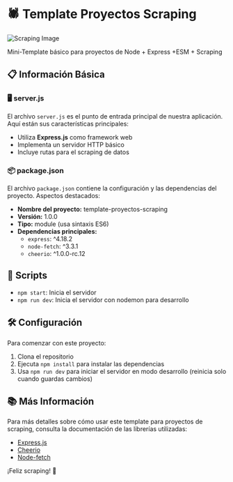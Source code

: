 # 🕷️ Template Proyectos Scraping

![Scraping Image](https://raw.githubusercontent.com/mariusandra/images/master/web-scraping-example.png)

Mini-Template básico para proyectos de Node + Express +ESM + Scraping

## 📋 Información Básica

### 🖥️ server.js

El archivo `server.js` es el punto de entrada principal de nuestra aplicación. Aquí están sus características principales:

- Utiliza **Express.js** como framework web
- Implementa un servidor HTTP básico
- Incluye rutas para el scraping de datos

### 📦 package.json

El archivo `package.json` contiene la configuración y las dependencias del proyecto. Aspectos destacados:

- **Nombre del proyecto:** template-proyectos-scraping
- **Versión:** 1.0.0
- **Tipo:** module (usa sintaxis ES6)
- **Dependencias principales:**
  - `express`: ^4.18.2
  - `node-fetch`: ^3.3.1
  - `cheerio`: ^1.0.0-rc.12

## 🚀 Scripts

- `npm start`: Inicia el servidor
- `npm run dev`: Inicia el servidor con nodemon para desarrollo

## 🛠️ Configuración

Para comenzar con este proyecto:

1. Clona el repositorio
2. Ejecuta `npm install` para instalar las dependencias
3. Usa `npm run dev` para iniciar el servidor en modo desarrollo (reinicia solo cuando guardas cambios)

## 📚 Más Información

Para más detalles sobre cómo usar este template para proyectos de scraping, consulta la documentación de las librerías utilizadas:

- [Express.js](https://expressjs.com/)
- [Cheerio](https://cheerio.js.org/)
- [Node-fetch](https://github.com/node-fetch/node-fetch)

¡Feliz scraping! 🎉